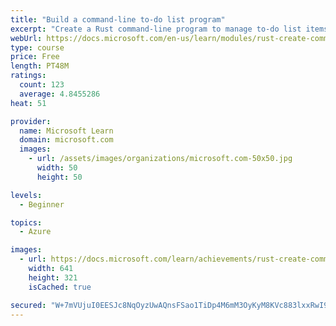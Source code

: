 ```yaml
---
title: "Build a command-line to-do list program"
excerpt: "Create a Rust command-line program to manage to-do list items."
webUrl: https://docs.microsoft.com/en-us/learn/modules/rust-create-command-line-program/
type: course
price: Free
length: PT48M
ratings:
  count: 123
  average: 4.8455286
heat: 51

provider:
  name: Microsoft Learn
  domain: microsoft.com
  images:
    - url: /assets/images/organizations/microsoft.com-50x50.jpg
      width: 50
      height: 50

levels:
  - Beginner

topics:
  - Azure

images:
  - url: https://docs.microsoft.com/learn/achievements/rust-create-command-line-program-social.png
    width: 641
    height: 321
    isCached: true

secured: "W+7mVUjuI0EESJc8NqOyzUwAQnsFSao1TiDp4M6mM3OyKyM8KVc883lxxRwI9jv+4fDTelCm1hU9m86WUsYMi6avOIEdQMI2DIzD994jWVeex0LKnGZPIK9snXhA+KDOwXbqEn0r/hNTNWgTdnqEa+/JY2fDsjVtC6lYSEFhFPw1tUxQsuqK+T8puZTCm+8fCtCx986BjWVV8u0WTk27IYVbIkLzpnKvKDoLYO3tHTPYOge14NCn2F5fg8iK4fkn6hMCcD5iObmZCbj5NObXpOKFIKZ6q4i7X8SHvF3bkTmHPzoPjEVXKhIpy+NDnmpJ2yY44CVPfCJ3AeUHEwuFhwjlQuECkqvqb7gxgJ8okBHzJ/JAO7qdhYNO04IixS0Tl4xBL81jtmQndrtodEHKepUYKmEsl6yXEt1duRq5qOM=;qE2K16ZoUhAnzY7HiwJyOQ=="
---
```


